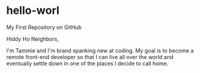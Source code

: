 # hello-worl
My First Repository on GitHub

Hiddy Ho Neighbors,

I'm Tammie and I'm brand spanking new at coding. 
My goal is to become a remote front-end developer so that I can live all over the world and eventually settle down in one of the places I decide to call home.
